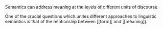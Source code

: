 Semantics can address meaning at the levels of different units of discourse. 

One of the crucial questions which unites different approaches to linguistic semantics is that of the relationship between [[form]] and [[meaning]].